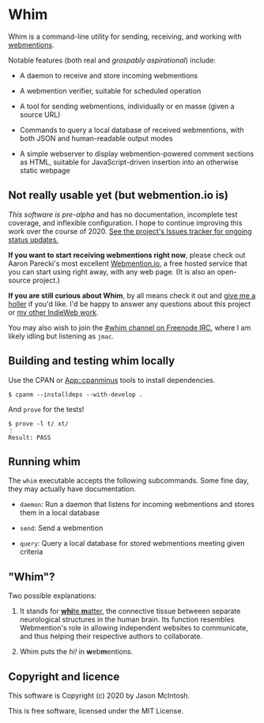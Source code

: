 # Whim

Whim is a command-line utility for sending, receiving, and working with [webmentions](https://www.w3.org/TR/webmention/).

Notable features (both real and _graspably aspirational_) include:

* A daemon to receive and store incoming webmentions

* A webmention verifier, suitable for scheduled operation

* A tool for sending webmentions, individually or en masse (given a source URL)

* Commands to query a local database of received webmentions, with both JSON and human-readable output modes

* A simple webserver to display webmention-powered comment sections as HTML, suitable for JavaScript-driven insertion into an otherwise static webpage

## Not really usable yet (but webmention.io is)

_This software is pre-alpha_ and has no documentation, incomplete test coverage, and inflexible configuration. I hope to continue improving this work over the course of 2020. [See the project's Issues tracker for ongoing status updates.](https://github.com/jmacdotorg/whim/milestone/1)

__If you want to start receiving webmentions right now__, please check out Aaron Parecki's most excellent [Webmention.io](https://webmention.io), a free hosted service that you can start using right away, with any web page. (It is also an open-source project.)

__If you are still curious about Whim__, by all means check it out and [give me a holler](mailto:jmac@jmac.org) if you'd like. I'd be happy to answer any questions about this project or [my other IndieWeb work](https://indieweb.org/User:Jmac.org).

You may also wish to join the [\#whim channel on Freenode IRC](http://webchat.freenode.net/?channels=%23whim), where I am likely idling but listening as `jmac`.

## Building and testing whim locally

[App::cpanminus]: https://metacpan.org/pod/App::cpanminus

Use the CPAN or [App::cpanminus][] tools to install dependencies.

``` shell-session
$ cpanm --installdeps --with-develop .
```

And `prove` for the tests!

``` shell-session
$ prove -l t/ xt/
⋮
Result: PASS
```

## Running whim

The `whim` executable accepts the following subcommands. Some fine day, they may actually have documentation.

* `daemon`: Run a daemon that listens for incoming webmentions and stores them in a local database

* `send`: Send a webmention

* `query`: Query a local database for stored webmentions meeting given criteria

## "Whim"?

Two possible explanations:

1. It stands for [**whi**te **m**atter](https://en.wikipedia.org/wiki/White_matter), the connective tissue betweeen separate neurological structures in the human brain. Its function resembles Webmention's role in allowing independent websites to communicate, and thus helping their respective authors to collaborate.

1. Whim puts the _hi!_ in **w**eb**m**entions.

## Copyright and licence

This software is Copyright (c) 2020 by Jason McIntosh.

This is free software, licensed under the MIT License.
